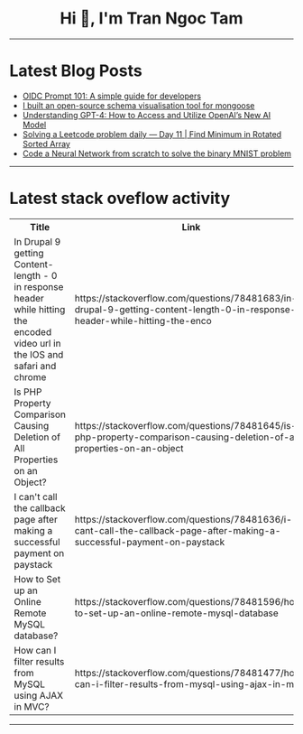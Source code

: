 <h1 align="center">Hi 👋, I'm Tran Ngoc Tam</h1>

---

# Latest Blog Posts 
<!-- BLOG-POST-LIST:START -->
- [OIDC Prompt 101: A simple guide for developers](https://dev.to/logto/oidc-prompt-101-a-simple-guide-for-developers-39b2)
- [I built an open-source schema visualisation tool for mongoose](https://dev.to/abdul_165bf98345e29aea8ef/i-built-an-open-source-schema-visualisation-tool-for-mongoose-44m9)
- [Understanding GPT-4: How to Access and Utilize OpenAI’s New AI Model](https://dev.to/satokenta/understanding-gpt-4-how-to-access-and-utilize-openais-new-ai-model-5991)
- [Solving a Leetcode problem daily — Day 11 | Find Minimum in Rotated Sorted Array](https://dev.to/subhradeep__saha/solving-a-leetcode-problem-daily-day-11-find-minimum-in-rotated-sorted-array-3f7g)
- [Code a Neural Network from scratch to solve the binary MNIST problem](https://dev.to/hoangng/code-a-neural-network-from-scratch-to-solve-the-binary-mnist-problem-k0e)
<!-- BLOG-POST-LIST:END -->

---

# Latest stack oveflow activity
<table>
  <tr><th>Title</th><th>Link</th></tr>
  <!-- STACKOVERFLOW:START --><tr><td>In Drupal 9 getting Content-length - 0 in response header while hitting the encoded video url in the IOS and safari and chrome</td><td>https://stackoverflow.com/questions/78481683/in-drupal-9-getting-content-length-0-in-response-header-while-hitting-the-enco</td></tr><tr><td>Is PHP Property Comparison Causing Deletion of All Properties on an Object?</td><td>https://stackoverflow.com/questions/78481645/is-php-property-comparison-causing-deletion-of-all-properties-on-an-object</td></tr><tr><td>I can&#39;t call the callback page after making a successful payment on paystack</td><td>https://stackoverflow.com/questions/78481636/i-cant-call-the-callback-page-after-making-a-successful-payment-on-paystack</td></tr><tr><td>How to Set up an Online Remote MySQL database?</td><td>https://stackoverflow.com/questions/78481596/how-to-set-up-an-online-remote-mysql-database</td></tr><tr><td>How can I filter results from MySQL using AJAX in MVC?</td><td>https://stackoverflow.com/questions/78481477/how-can-i-filter-results-from-mysql-using-ajax-in-mvc</td></tr><!-- STACKOVERFLOW:END -->
</table>

---


